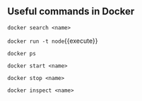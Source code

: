 
## Useful commands in Docker

`docker search <name>`

`docker run -t node`{{execute}}

`docker ps`

`docker start <name>`

`docker stop <name>`

`docker inspect <name>`


